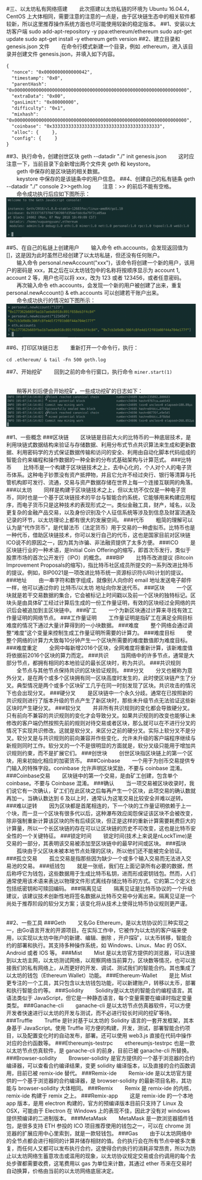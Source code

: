 #三、以太坊私有网络搭建
&nbsp;&nbsp;&nbsp;&nbsp;&nbsp;&nbsp;&nbsp;此次搭建以太坊私链的环境为 Ubuntu 16.04.4，CentOS 上大体相同，需要注意的注意的一点是，由于区块链生态中的相关软件都较新，所以这里推荐操作系统方面也尽可能使用较新的稳定版本。
##1、安装以太坊客户端
	sudo add-apt-repository -y ppa:ethereum/ethereum
	sudo apt-get update
	sudo apt-get install -y ethereum
	geth version
##2、建立目录和 genesis.json 文件
&nbsp;&nbsp;&nbsp;&nbsp;&nbsp;&nbsp;&nbsp;在命令行模式新建一个目录，例如 .ethereum，进入该目录并创建文件 genesis.json，并填入如下内容。
	
	{
	  "nonce": "0x0000000000000042",
	  "timestamp": "0x0",
	  "parentHash": "0x0000000000000000000000000000000000000000000000000000000000000000",
	  "extraData": "0x00",
	  "gasLimit": "0x80000000",
	  "difficulty": "0x1",
	  "mixhash": "0x0000000000000000000000000000000000000000000000000000000000000000",
	  "coinbase": "0x3333333333333333333333333333333333333333",
	  "alloc": {     },
	  "config": {     }
	}

##3、执行命令，创建创世区块
	geth --datadir "./" init genesis.json
&nbsp;&nbsp;&nbsp;&nbsp;&nbsp;&nbsp;&nbsp;这时应注意一下，当前目录下会新增出两个文件夹 geth 和 keystore。
<br/>&nbsp;&nbsp;&nbsp;&nbsp;&nbsp;&nbsp;&nbsp;geth 中保存的是区块链的相关数据。
<br/>&nbsp;&nbsp;&nbsp;&nbsp;&nbsp;&nbsp;&nbsp;keystore 中保存的是该链条中的用户信息。
##4、创建自己的私有链条
	geth --datadir "./" console 2>>geth.log
&nbsp;&nbsp;&nbsp;&nbsp;&nbsp;&nbsp;&nbsp;注意：>> 的前后不能有空格。<br/>
&nbsp;&nbsp;&nbsp;&nbsp;&nbsp;&nbsp;&nbsp;命令成功执行后应如下图所示：
![创建私有链条](https://github.com/xuguangyuansh/macdown-docs/blob/master/img/xlab/create-private-chain.png?raw=true)

##5、在自己的私链上创建用户
&nbsp;&nbsp;&nbsp;&nbsp;&nbsp;&nbsp;&nbsp;输入命令 eth.accounts，会发现返回值为 []，这是因为此时虽然已经创建了以太坊私链，但还没有任何账户。
<br/>&nbsp;&nbsp;&nbsp;&nbsp;&nbsp;&nbsp;&nbsp;输入命令 personal.newAccount("xxx")，该命令将创建一个新的用户，该用户的密码是 xxx，其之后在以太坊钱包中的名称将按顺序显示为 account 1, account 2 等，用户也可以将 xxx，改为 123 或者 123456，或者任意密码。
<br/>&nbsp;&nbsp;&nbsp;&nbsp;&nbsp;&nbsp;&nbsp;再次输入命令 eth.accounts，会发现一个新的用户被创建了出来，重复 personal.newAccount() & eth.accounts 可以创建若干账户出来。
<br/>&nbsp;&nbsp;&nbsp;&nbsp;&nbsp;&nbsp;&nbsp;命令成功执行的情况如下图所示：
![在私链上创建用户](https://github.com/xuguangyuansh/macdown-docs/blob/master/img/xlab/create-user-on-private-net.png?raw=true)

##6、打印区块链日志
&nbsp;&nbsp;&nbsp;&nbsp;&nbsp;&nbsp;&nbsp;重新打开一个命令行，执行：

```
cd .ethereum/ & tail -Fn 500 geth.log
```
##7、开始挖矿
&nbsp;&nbsp;&nbsp;&nbsp;&nbsp;&nbsp;&nbsp;回到之前的命令行窗口，执行命令 ```miner.start(1)```

<br/>&nbsp;&nbsp;&nbsp;&nbsp;&nbsp;&nbsp;&nbsp;稍等片刻后便会开始挖矿，一些成功挖矿的日志如下：
![一些挖矿日志](https://github.com/xuguangyuansh/macdown-docs/blob/master/img/xlab/has-mined.png?raw=true)








##1、一些概念
###区块链
&nbsp;&nbsp;&nbsp;&nbsp;&nbsp;&nbsp;&nbsp;区块链是目前大火的比特币的一种底层技术，是利用块链式数据结构来验证与存储数据、利用分布式节点共识算法来生成和更新数据、利用密码学的方式保证数据传输和访问的安全、利用由自动化脚本代码组成的智能合约来编程和操作数据的一种全新的分布式基础架构与计算范式。
###比特币
&nbsp;&nbsp;&nbsp;&nbsp;&nbsp;&nbsp;&nbsp;比特币是一个构建于区块链技术之上，去中心化的，个人对个人的电子货币体系。这种电子钞票没有资产抵押物，并且它允许不经过央行、银行等清算与托管机构即可发行、流通，交易与资产数据存储在世界上每一个连接互联网的角落。
###以太坊
&nbsp;&nbsp;&nbsp;&nbsp;&nbsp;&nbsp;&nbsp;同样是构建于区块链技术之上，但以太坊不仅仅是一种电子货币，同时也是一个基于区块链技术的平台与智能合约系统，它能够用来构建应用程序，而电子货币只是这种技术的表现形式之一。类似金融工具，财产，域名，以及更复杂的金融产品交易，以及身份识别及个人征信系统等涉及到信息及财富流通及记录的环节，以太坊理论上都有很大的发展空间。
###代币
&nbsp;&nbsp;&nbsp;&nbsp;&nbsp;&nbsp;&nbsp;粗简的理解可以认为是“代作货币”，是代替法币（法定货币）用于交易的一种虚拟币。比特币也是一种代币，借助区块链技术，你可以发行自己的代币，这也是国家目前对区块链ICO说不的原因之一，因为其为诈骗、非法融资提供了太多方便。
###ICO
&nbsp;&nbsp;&nbsp;&nbsp;&nbsp;&nbsp;&nbsp;是区块链行业的一种术语，是Initial Coin Offering的缩写，即首次币发行，类似于股票市场的首次公开发行（IPO）的概念。
###BIP
&nbsp;&nbsp;&nbsp;&nbsp;&nbsp;&nbsp;&nbsp;比特币改进提议 (Bitcoin Improvement Proposals的缩写)，指比特币社区成员所提交的一系列改进比特币的提议。例如，BIP0021是一项改进比特币统一资源标识符(URI)计划的提议。
###地址
&nbsp;&nbsp;&nbsp;&nbsp;&nbsp;&nbsp;&nbsp;由一串字符和数字组成，就像别人向你的 email 地址发送电子邮件一样，他可以通过你的 比特币/以太坊 地址向你发送代币。
###区块
&nbsp;&nbsp;&nbsp;&nbsp;&nbsp;&nbsp;&nbsp;一个区块就是若干交易数据的集合，它会被标记上时间戳以及前一个区块的独特标记。区块头是由具体矿工经过计算后生成的一份工作量证明，有效的区块经过全网络的共识后会被追加到主区块链中。
###矿工
&nbsp;&nbsp;&nbsp;&nbsp;&nbsp;&nbsp;&nbsp;一个为新区块通过计算来寻找有效工作量证明的网络节点。
###工作量证明
&nbsp;&nbsp;&nbsp;&nbsp;&nbsp;&nbsp;&nbsp;工作量证明是指矿工在满足全网目标难度的情况下通过大量计算得到的一小块数据。
###难度
&nbsp;&nbsp;&nbsp;&nbsp;&nbsp;&nbsp;&nbsp;整个网络会通过调整“难度”这个变量来控制生成工作量证明所需要的计算力。
###难度目标
&nbsp;&nbsp;&nbsp;&nbsp;&nbsp;&nbsp;&nbsp;使整个网络的计算力大致每10分钟产生一个区块所需要的难度数值即为难度目标。
###难度重定
&nbsp;&nbsp;&nbsp;&nbsp;&nbsp;&nbsp;&nbsp;全网中每新增2016个区块，全网难度将重新计算，该新难度值将依据前2016个区块的算力而定。
###共识
&nbsp;&nbsp;&nbsp;&nbsp;&nbsp;&nbsp;&nbsp;当网络中的许多节点，通常是大部分节点，都拥有相同的本地验证的最长区块时，称为共识。
###共识规则
&nbsp;&nbsp;&nbsp;&nbsp;&nbsp;&nbsp;&nbsp;全节点与其他节点保持共识的区块验证规则。
###分叉
&nbsp;&nbsp;&nbsp;&nbsp;&nbsp;&nbsp;&nbsp;分叉也被称为意外分叉，是在两个或多个区块拥有同一区块高度时发生的，此时使区块链产生了分叉。典型情况是两个或多个区块矿工几乎在同一时刻发现了区块。共识攻击的情况下也会出现分叉。
###硬分叉
&nbsp;&nbsp;&nbsp;&nbsp;&nbsp;&nbsp;&nbsp;是区块链中一个永久分歧。通常在已按照新的共识规则进行了版本升级的节点产生了新区块时，那些未升级节点无法验证这些新区块时产生硬分叉。
###软分叉
&nbsp;&nbsp;&nbsp;&nbsp;&nbsp;&nbsp;&nbsp;并非所有共识规则的变化都会导致硬分叉。只有前向不兼容的共识规则的变化才会导致分叉。如果共识规则的改变也能够让未修改的客户端仍然按照先前的规则对待交易或者区块，那么就可以在不进行分叉的情况下实现共识修改。这就是软分叉，来区分之前的硬分叉。实际上软分叉不是分叉。软分叉是与共识规则的前向兼容并作些变化，允许未升级的客户端程序继续与新规则同时工作。软分叉的一个不是很明显的方面就是，软分叉级只能用于增加共识规则约束，而不是扩展它们。
###创世块
&nbsp;&nbsp;&nbsp;&nbsp;&nbsp;&nbsp;&nbsp;创世区块指区块链上的第一个区块，用来初始化相应的加密货币。
###Coinbase
&nbsp;&nbsp;&nbsp;&nbsp;&nbsp;&nbsp;&nbsp;一个用于为创币交易提供专门输入的特殊字段。coninbase 允许声明区块奖励，不要与 coinbase 混淆。
###Coinbase交易
&nbsp;&nbsp;&nbsp;&nbsp;&nbsp;&nbsp;&nbsp;区块链中的第一个交易，是由矿工创建，包含单个 coinbase。不要与 Coinbase 混淆。
###确认
&nbsp;&nbsp;&nbsp;&nbsp;&nbsp;&nbsp;&nbsp;当一项交易被区块收录时，我们说它有一次确认，矿工们在此区块之后每再产生一个区块，此项交易的确认数就再加一。当确认数达到 6 及以上时，通常认为这笔交易比较安全并难以逆转。
###难以逆转
&nbsp;&nbsp;&nbsp;&nbsp;&nbsp;&nbsp;&nbsp;因为区块都是首尾相连的，下一个块的工作量证明依赖于上一个块，而一旦一个区块有很多代以后，这种瀑布效应闺怨保证该区块不会被改变，除非强制重新计算该区块的所有后续区块，但正是这样的重新计算需要耗费巨大的计算量，所以一个长区块链的存在可以让区块链的历史不可改变，这也是比特币安全性的一个关键特征。
###锁定时间
&nbsp;&nbsp;&nbsp;&nbsp;&nbsp;&nbsp;&nbsp;锁定时间(技术上来说是nLockTime)是交易的一部分，其表明该交易被添加至区块链中的最早时间或区块。
###孤块
&nbsp;&nbsp;&nbsp;&nbsp;&nbsp;&nbsp;&nbsp;孤块由于父区块未被本地节点处理的区块，所以他们还不能被完全验证。
###孤立交易
&nbsp;&nbsp;&nbsp;&nbsp;&nbsp;&nbsp;&nbsp;孤立交易是指那些因为缺少一个或多个输入交易而无法进入交易池的交易。
###纸钱包
&nbsp;&nbsp;&nbsp;&nbsp;&nbsp;&nbsp;&nbsp;就是一张纸，我们在上面记录所有必要的数据，然后称呼它为钱包，这些数据用于生成比特币私钥，进而形成密钥钱包。然而，人们通常使用该术语来表达以物理文件形式离线存储比特币的方式。它的第二个定义也包括纸密钥和可赎回编码。
###隔离见证
&nbsp;&nbsp;&nbsp;&nbsp;&nbsp;&nbsp;&nbsp;隔离见证是比特币协议的一个升级建议，该建议技术创新性地将签名数据从比特币交易中分离出来。隔离见证是一个尚处于推荐阶段的软分叉方案；该变化将从技术上使得比特币协议规则更严谨。
<br/><br/>

##2、一些工具
###Geth
&nbsp;&nbsp;&nbsp;&nbsp;&nbsp;&nbsp;&nbsp;又名Go Ethereum，是以太坊协议的三种实现之一，由Go语言开发的开源项目。在实际工作中，它被作为以太坊的客户端来使用，以实现以太坊中账户的新建、编辑、删除 ，开户探矿，以太币转移，智能合约的部署和执行。其支持多种操作系统，如 Windows、Linux、Mac 的 OSX、Android 或者 IOS 等。
###Mist
&nbsp;&nbsp;&nbsp;&nbsp;&nbsp;&nbsp;&nbsp;Mist 是以太坊官方提供的浏览器，可以连接到以太坊主网，以太坊测试网络，以观察网络当前算力，区块数等情况，也可以连接我们的私有网络上，从而更好的开发、调试、测试我们的智能合约。其也集成了以太坊的钱包（Ethereum Wallet）功能。
###Ethereum-Wallet
&nbsp;&nbsp;&nbsp;&nbsp;&nbsp;&nbsp;&nbsp;是比 Mist 更专注的一个工具，其只包含以太坊钱包功能，可以新建账户，转移以太币，部署和执行智能合约等。
###Solidity
&nbsp;&nbsp;&nbsp;&nbsp;&nbsp;&nbsp;&nbsp;Solidity是以太坊的智能合约编程语言。其语法类似于 JavaScript，但它是一种静态语言，每个变量需要在编译时指定变量类型。
###Ganache-cli
&nbsp;&nbsp;&nbsp;&nbsp;&nbsp;&nbsp;&nbsp;ganache-cli 是以太坊节点仿真器软件，可以方便开发者快速进行以太坊的开发与测试，而不必进行较长时间的挖矿等待。
###Truffle
&nbsp;&nbsp;&nbsp;&nbsp;&nbsp;&nbsp;&nbsp;Truffle 是针对基于以太坊的 Solidity 语言的一套开发框架，其本身基于 JavaScript。使用 Truffle 可方便的构建，开发，测试，部署智能合约项目，以及配置变化时的自动发布，部署。还可以使用 web3.js 直接在代码中操作对应的合约函数等。
###Ethereumjs-testrpc
&nbsp;&nbsp;&nbsp;&nbsp;&nbsp;&nbsp;&nbsp;ethereumjs-testrpc 也是一款以太坊节点仿真软件，是 ganache-cli 的前身，目前已被 ganache-cli 所替换。
###Browser-solidity
&nbsp;&nbsp;&nbsp;&nbsp;&nbsp;&nbsp;&nbsp;Browser-solidity 是官方提供的一个基于浏览器的合约编译器，可以查看合约编译结果，变更 solidity 编译版本，以及直接的合约函数调用，目前已被 remix-ide 替代。
###Remix-ide
&nbsp;&nbsp;&nbsp;&nbsp;&nbsp;&nbsp;&nbsp;Remix-ide 是以太坊官方提供的一个基于浏览器的合约编译器，是 browser-solidity 的最新项目名称，其功能与 browser-solidity 大体相同。
###Remix
&nbsp;&nbsp;&nbsp;&nbsp;&nbsp;&nbsp;&nbsp;Remix 是 remix-ide 的内核，remix-ide 构建于 remix 之上。
###Remix-app
&nbsp;&nbsp;&nbsp;&nbsp;&nbsp;&nbsp;&nbsp;这是 remix-ide 的一个本地 app 版本，是用 electron 构建的，官方的预编译版本目前只支持了 Linux 及 OSX，可能由于 Electron 在 Windows 上的表现不佳，因此才没有对 windows 提供预编译的二进制版本。
###MetaMask
&nbsp;&nbsp;&nbsp;&nbsp;&nbsp;&nbsp;&nbsp;MetaMask 是一款浏览器插件钱包，是很多支持 ETH 参投的 ICO 项目推荐使用的钱包之一，可以在 chrome 浏览器的扩展应用中心里索到，就是一款轻钱包。
###Gas
&nbsp;&nbsp;&nbsp;&nbsp;&nbsp;&nbsp;&nbsp;由于以太坊网络中的全节点都会进行相同的计算并储存相财的值。合约执行会在所有节点中被多次重复，而任何人又都可以发布执行合约，这使得合约执行的消耗非常昂贵，所以为防止以太坊网络生蓄意攻击或滥用的现象，以太坊协议规定交易或合约调用的每个去处步骤都需要收费，这笔费用以 gas 为单位来计数，其通过 ether 币来在交易时自动换算，价格由当前的以太坊网络底层决定。









